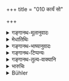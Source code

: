 +++
title = "010 कार्यं सो"

+++

<details><summary>गङ्गानथ-मूलानुवादः</summary>

For the proper fulfilment of his duty, he assumes many forms re peatedly, after having carefully considered the nature of his business, his power and the conditions of time and place.—(10)
</details>

<details><summary>मेधातिथिः</summary>

नैतन् मन्तव्यं बन्धुर् मे राजा सुहृद् वेति । 

- कस्य राज भवेन् मित्रं कानि मित्राणी राजनि ।

प्रयोजनापेक्षया च शत्रौ मित्रवद् आचरन्ति मित्रे शत्रुवत् । तथाशक्ताः कंचिद् अपराधं क्षमन्ते, **शक्तिं** प्राप्योन्मूलयन्ति । एवं **देशकालाव्** अपि । अतो **धर्मसिद्ध्यर्थं** कार्यसिद्ध्यर्थं **विश्वरूपं** कुरुते । क्षणान् मित्रं क्षणेन शत्रुः, नैकरूप एव राजा भवति । अतो न विश्वसितव्यं राजनि । मैत्राद् वाल्लभ्यात् सौजन्याद् वा तत्तुल्यवयोदृष्ट्या न वर्तितव्यम्, अपि तु सर्वदा नयेन द्रष्टव्यः ॥ ७.१० ॥
</details>

<details><summary>गङ्गानथ-भाष्यानुवादः</summary>

One should never think that the King is his relation or friend. ‘To whom is the King ever a friend, and who are friends to the King?’ (as the saying goes).

Under the exigencies of business, Kings treat a friend as their enemy, or an enemy as their friend. Similarly when they feel that they are not sufficiently strong, they condone faults; and as soon as they feel strong enough, they destroy the culprit. Similarly he acts according to the exigencies of time and place.

Thus ‘*for the due fulfilment of hie duty*’—*i.e*., for the accomplishment of his business —‘*he assumes many forms*’. In a moment he becomes a friend, and in a moment an enemy; the King never remains uniform.

For this reason one should never trust the King; that is, either by reason of friendship, or of kindness, or of good nature, or of sameness of age, one should not behave towards him as an equal. He should always be treated with caution.—(10)
</details>

<details><summary>गङ्गानथ-टिप्पन्यः</summary>

This verse is quoted in *Parāśaramādhava* (Ācāra, p. 392); in the same work (Vyavahāra, p. 6);—and in *Vīramitrodaya* (Rājanīti, p. 18), which adds the following notes:—‘*Kāryam*’ means ‘fitness for being pardoned or punished’,—‘*śakti*’ is ‘capacity’,—‘*deśa*’ means ‘remoteness or proximity’,—‘*kālam*’ refers to times of scarcity or opulence;—having considered all this, he assumes various forms;—*i*. *e*., in a moment he is pleased, and in a moment displeased; when he finds a man weak, he becomes forgiving and if the man is strong, he uproots him, *i.e*., he assumes a friendly, inimical or disinterested attitude in accordance with the considerations of state.
</details>

<details><summary>गङ्गानथ-तुल्य-वाक्यानि</summary>

**(verses 7.3-13)  
**

See Comparative notes for [Verse 7.3](http://www.wisdomlib.org/hinduism/book/manusmriti-with-the-commentary-of-medhatithi/d/doc200663.html#comparative-notes "English translation of verse").
</details>

<details><summary>भारुचिः</summary>

अतश् चासौ वाल्लभ्यान् मैत्र्यात् स्वाजन्यद्वारेण वा नावमन्तव्यः ॥ ७.१० ॥

_यतश् च तस्य सम्यग् उपचरितस्य-_
</details>

<details><summary>Bühler</summary>

010	Having fully considered the purpose, (his) power, and the place and the time, he assumes by turns many (different) shapes for the complete attainment of justice.
</details>
